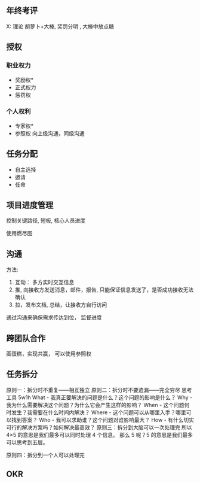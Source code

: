 ## 年终考评

X: 理论  胡萝卜+大棒, 奖罚分明 , 大棒中放点糖

## 授权

### 职业权力

* 奖励权*
* 正式权力
* 惩罚权

### 个人权利

* 专家权*
* 参照权   向上级沟通，同级沟通

## 任务分配

* 自主选择
* 邀请
* 任命

## 项目进度管理

控制关键路径,  短板, 核心人员进度

使用燃尽图

## 沟通

方法: 

1. 互动： 多方实时交互信息
2. 推, 向接收方发送消息，邮件，报告, 只能保证信息发送了，是否成功接收无法确认
3. 拉，发布文档, 总结，让接收方自行访问

通过沟通来确保需求传达到位， 监督进度

## 跨团队合作

画蛋糕，实现共赢， 可以使用参照权

## 任务拆分

 原则一：拆分时不重复——相互独立
 原则二：拆分时不要遗漏——完全穷尽
     思考工具 5w1h
     What - 我真正要解决的问题是什么？这个问题的影响是什么？
     Why - 我为什么需要解决这个问题？为什么它会产生这样的影响？
     When - 这个问题何时发生？我需要在什么时间内解决？
     Where - 这个问题可以从哪里入手？哪里可以找到答案？
     Who - 我可以求助谁？这个问题对谁影响最大？
     How - 有什么切实可行的解决方案吗？如何解决最高效？
 原则三：拆分到大脑可以一次处理完
     所以 4×5 的意思是我们最多可以同时处理 4 个信息。
    那么 5 呢？5 的意思是我们最多可以思考到五层。

 原则四：拆分到一个人可以处理完

## OKR

